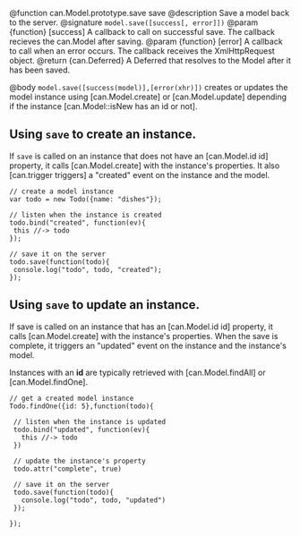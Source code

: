@function can.Model.prototype.save save
@description Save a model back to the server.
@signature `model.save([success[, error]])`
@param {function} [success] A callback to call on successful save. The callback recieves
the can.Model after saving.
@param {function} [error] A callback to call when an error occurs. The callback receives the
XmlHttpRequest object.
@return {can.Deferred} A Deferred that resolves to the Model after it has been saved.

@body
`model.save([success(model)],[error(xhr)])` creates or updates
the model instance using [can.Model.create] or
[can.Model.update] depending if the instance
[can.Model::isNew has an id or not].

## Using `save` to create an instance.

If `save` is called on an instance that does not have
an [can.Model.id id] property, it calls [can.Model.create]
with the instance's properties.  It also [can.trigger triggers]
a "created" event on the instance and the model.

```
// create a model instance
var todo = new Todo({name: "dishes"});

// listen when the instance is created
todo.bind("created", function(ev){
 this //-> todo
});

// save it on the server
todo.save(function(todo){
 console.log("todo", todo, "created");
});
```

## Using `save` to update an instance.

If save is called on an instance that has
an [can.Model.id id] property, it calls [can.Model.create]
with the instance's properties.  When the save is complete,
it triggers an "updated" event on the instance and the instance's model.

Instances with an
__id__ are typically retrieved with [can.Model.findAll] or
[can.Model.findOne].

```
// get a created model instance
Todo.findOne({id: 5},function(todo){

 // listen when the instance is updated
 todo.bind("updated", function(ev){
   this //-> todo
 })

 // update the instance's property
 todo.attr("complete", true)

 // save it on the server
 todo.save(function(todo){
   console.log("todo", todo, "updated")
 });

});
```

